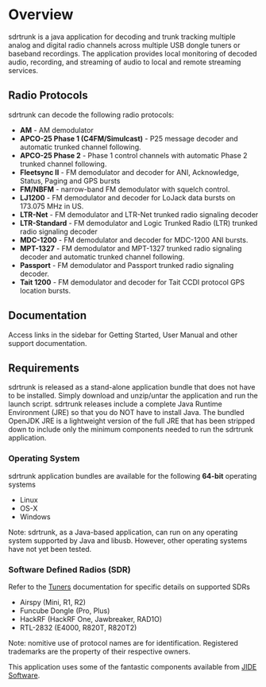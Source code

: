 # Overview

sdrtrunk is a java application for decoding and trunk tracking multiple analog and digital radio channels across 
multiple USB dongle tuners or baseband recordings. The application provides local monitoring of decoded audio, 
recording, and streaming of audio to local and remote streaming services.

## Radio Protocols
sdrtrunk can decode the following radio protocols:

* **AM** - AM demodulator
* **APCO-25 Phase 1 (C4FM/Simulcast)** - P25 message decoder and automatic trunked channel following.
* **APCO-25 Phase 2** - Phase 1 control channels with automatic Phase 2 trunked channel following.
* **Fleetsync II** - FM demodulator and decoder for ANI, Acknowledge, Status, Paging and GPS bursts
* **FM/NBFM** - narrow-band FM demodulator with squelch control.
* **LJ1200** - FM demodulator and decoder for LoJack data bursts on 173.075 MHz in US.
* **LTR-Net** - FM demodulator and LTR-Net trunked radio signaling decoder
* **LTR-Standard** - FM demodulator and Logic Trunked Radio (LTR) trunked radio signaling decoder
* **MDC-1200** - FM demodulator and decoder for MDC-1200 ANI bursts.
* **MPT-1327** - FM demodulator and MPT-1327 trunked radio signaling decoder and automatic trunked channel following.
* **Passport** - FM demodulator and Passport trunked radio signaling decoder.
* **Tait 1200** - FM demodulator and decoder for Tait CCDI protocol GPS location bursts.

## Documentation

Access links in the sidebar for Getting Started, User Manual and other support documentation.

## Requirements

sdrtrunk is released as a stand-alone application bundle that does not have to be installed.  Simply download and
unzip/untar the application and run the launch script.  sdrtrunk releases include a complete Java Runtime
Environment (JRE) so that you do NOT have to install Java.  The bundled OpenJDK JRE is a lightweight version of the
full JRE that has been stripped down to include only the minimum components needed to run the sdrtrunk application.

### Operating System

sdrtrunk application bundles are available for the following **64-bit** operating systems 

* Linux
* OS-X
* Windows

Note: sdrtrunk, as a Java-based application, can run on any operating system supported by Java and libusb.  However, other 
operating systems have not yet been tested.

### Software Defined Radios (SDR)

Refer to the [Tuners](Tuners.md) documentation for specific details on supported SDRs

* Airspy (Mini, R1, R2)
* Funcube Dongle (Pro, Plus)
* HackRF (HackRF One, Jawbreaker, RAD1O)
* RTL-2832 (E4000, R820T, R820T2)

Note: nomitive use of protocol names are for identification. Registered trademarks are the property of their respective owners.

This application uses some of the fantastic components available from [JIDE Software](www.jidesoft.com).
